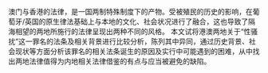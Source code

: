 澳门与香港的法律，是一国两制特殊制度下的产物。受被殖民的历史的影响，在葡萄牙/英国的原生律法基础上与本地的文化、社会状况进行了融合，这也导致了隔海相望的两地所施行的法律呈现出两种不同的风格。
本文试将港澳两地关于“性骚扰”这一罪名的法条及相关背景进行比较分析，陈列其中异同，通过历史背景、社会现状等方面分析该罪名的相关法条诞生的原因及实行中可能遇到的困难，从中找出两地法律值得为内地相关法律借鉴的有点与应当被避免的缺陷。

